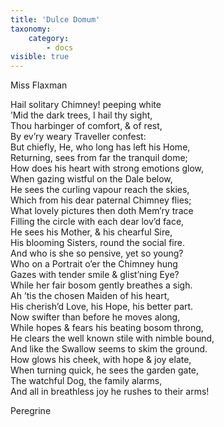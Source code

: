 ```yaml
---
title: 'Dulce Domum'
taxonomy:
    category:
        - docs
visible: true
---
```


<div class="author">Miss Flaxman</div>

Hail solitary Chimney! peeping white  
’Mid the dark trees, I hail thy sight,  
Thou harbinger of comfort, & of rest,  
By ev’ry weary Traveller confest:  
But chiefly, He, who long has left his Home,  
Returning, sees from far the tranquil dome;  
How does his heart with strong emotions glow,  
When gazing wistful on the Dale below,  
He sees the curling vapour reach the skies,  
Which from his dear paternal Chimney flies;  
What lovely pictures then doth Mem’ry trace  
Filling the circle with each dear lov’d face,  
He sees his Mother, & his chearful Sire,  
His blooming Sisters, round the social fire.  
And who is she so pensive, yet so young?  
Who on a Portrait o’er the Chimney hung  
Gazes with tender smile & glist’ning Eye?  
While her fair bosom gently breathes a sigh.  
Ah ’tis the chosen Maiden of his heart,  
His cherish’d Love, his Hope, his better part.  
Now swifter than before he moves along,  
While hopes & fears his beating bosom throng,  
He clears the well known stile with nimble bound,  
And like the Swallow seems to skim the ground.  
How glows his cheek, with hope & joy elate,  
When turning quick, he sees the garden gate,  
The watchful Dog, the family alarms,  
And all in breathless joy he rushes to their arms!  

Peregrine